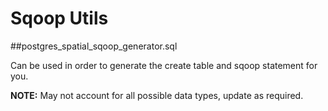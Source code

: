 # Sqoop Utils

##postgres_spatial_sqoop_generator.sql

Can be used in order to generate the create table and sqoop statement for you. 

**NOTE:** May not account for all possible data types, update as required. 